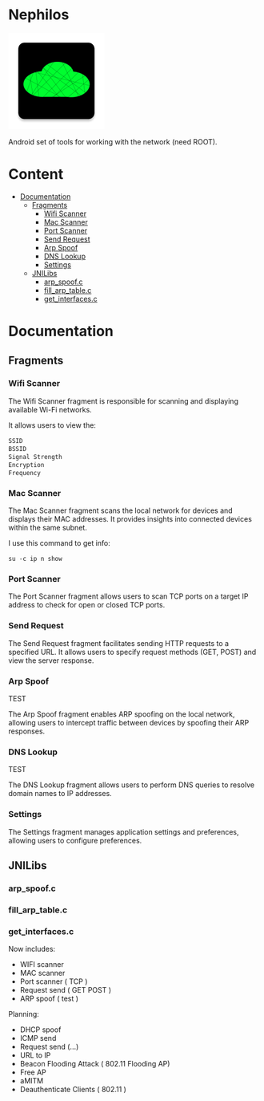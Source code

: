 # Nephilos

![](./app/src/main/res/mipmap-xxxhdpi/ic_launcher.webp "Nephilos")

Android set of tools for working with the network (need ROOT).

# Content

- [Documentation](#documentation)
    - [Fragments](#fragments)
        - [Wifi Scanner](#wifi-scanner)
        - [Mac Scanner](#mac-scanner)
        - [Port Scanner](#port-scanner)
        - [Send Request](#send-request)
        - [Arp Spoof](#arp-spoof)
        - [DNS Lookup](#dns-lookup)
        - [Settings](#settings)
    - [JNILibs](#jnilibs)
        - [arp_spoof.c](#arp_spoofc)
        - [fill_arp_table.c](#fill_arp_tablec)
        - [get_interfaces.c](#get_interfacesc)

# Documentation

## Fragments

### Wifi Scanner

The Wifi Scanner fragment is responsible for scanning and displaying available Wi-Fi networks. 

It allows users to view the:
```
SSID
BSSID
Signal Strength
Encryption
Frequency
```
### Mac Scanner

The Mac Scanner fragment scans the local network for devices and displays their MAC addresses. It provides insights into connected devices within the same subnet.

I use this command to get info:
```
su -c ip n show
```

### Port Scanner

The Port Scanner fragment allows users to scan TCP ports on a target IP address to check for open or closed TCP ports.

### Send Request

The Send Request fragment facilitates sending HTTP requests to a specified URL. It allows users to specify request methods (GET, POST) and view the server response.

### Arp Spoof

TEST

The Arp Spoof fragment enables ARP spoofing on the local network, allowing users to intercept traffic between devices by spoofing their ARP responses.


### DNS Lookup

TEST

The DNS Lookup fragment allows users to perform DNS queries to resolve domain names to IP addresses.

### Settings

The Settings fragment manages application settings and preferences, allowing users to configure preferences.

## JNILibs
### arp_spoof.c
### fill_arp_table.c
### get_interfaces.c



Now includes:
- WIFI scanner
- MAC scanner
- Port scanner ( TCP )
- Request send ( GET POST )
- ARP spoof ( test )

Planning:
- DHCP spoof
- ICMP send
- Request send (...)
- URL to IP
- Beacon Flooding Attack ( 802.11 Flooding AP)
- Free AP
- aMITM
- Deauthenticate Clients ( 802.11 )